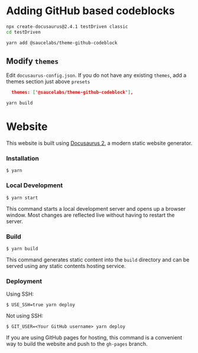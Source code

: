 # Adding GitHub based codeblocks

```bash
npx create-docusaurus@2.4.1 testDriven classic
cd testDriven
```

```bash
yarn add @saucelabs/theme-github-codeblock
```

## Modify `themes`

Edit `docusaurus-config.json`.  If you do not have any existing `themes`, add a themes section just above `presets`

```json
  themes: ['@saucelabs/theme-github-codeblock'],
```

```bash
yarn build
```

# Website

This website is built using [Docusaurus 2](https://docusaurus.io/), a modern static website generator.

### Installation

```
$ yarn
```

### Local Development

```
$ yarn start
```

This command starts a local development server and opens up a browser window. Most changes are reflected live without having to restart the server.

### Build

```
$ yarn build
```

This command generates static content into the `build` directory and can be served using any static contents hosting service.

### Deployment

Using SSH:

```
$ USE_SSH=true yarn deploy
```

Not using SSH:

```
$ GIT_USER=<Your GitHub username> yarn deploy
```

If you are using GitHub pages for hosting, this command is a convenient way to build the website and push to the `gh-pages` branch.
